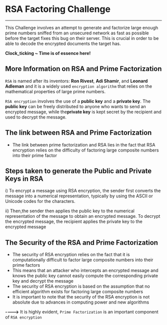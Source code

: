 # RSA Factoring Challenge
------

This Challenge involves an attempt to generate and factorize large enough prime numbers sniffed from an unsecured network as fast as possible before the target fixes this bug on their server. This is crucial in order to be able to decode the encrypted documents the target has.


<b>Clock_ticking ~ Time is of essence here!</b>


## More Information on RSA and Prime Factorization

`RSA` is named after its inventors: <b>Ron Rivest</b>, <b>Adi Shamir</b>, and <b>Leonard Adleman</b> and it is a widely used `encryption algorithm` that relies on the mathematical properties of large prime numbers.

`RSA encryption` involves the use of a <b>public key</b> and a <b>private key</b>. The <b>public key</b> can be freely distributed to anyone who wants to send an encrypted message, while the<b>private key</b> is kept secret by the recipient and used to decrypt the message.

## The link between RSA and Prime Factorization

* The link between prime factorization and RSA lies in the fact that RSA encryption relies on the difficulty of factoring large composite numbers into their prime factor

## Steps taken to generate the Public and Private Keys in RSA

i) To encrypt a message using RSA encryption, the sender first converts the message into a numerical representation, typically by using the ASCII or Unicode codes for the characters. 

ii) Then,the sender then applies the public key to the numerical representation of the message to obtain an encrypted message. To decrypt the encrypted message, the recipient applies the private key to the encrypted message

## The Security of the RSA and Prime Factorization

* The security of RSA encryption relies on the fact that it is computationally difficult to factor large composite numbers into their prime factors
* This means that an attacker who intercepts an encrypted message and knows the public key cannot easily compute the corresponding private key and decrypt the message
* The security of RSA encryption is based on the assumption that no efficient algorithm exists for factoring large composite numbers
* It is important to note that the security of the RSA encryption is not absolute due to advances in computing power and new algorithms

<b>----></b> It is highly evident, `Prime Factorization` is an important component of `RSA encryption`
